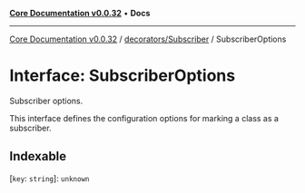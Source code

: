 [**Core Documentation v0.0.32**](../../../README.md) • **Docs**

***

[Core Documentation v0.0.32](../../../modules.md) / [decorators/Subscriber](../README.md) / SubscriberOptions

# Interface: SubscriberOptions

Subscriber options.

This interface defines the configuration options for marking a class as a subscriber.

## Indexable

 \[`key`: `string`\]: `unknown`
